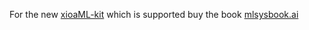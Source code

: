 

For the new [xioaML-kit](https://www.seeedstudio.com/The-XIAOML-Kit.html)  which is supported buy the book [mlsysbook.ai](https://www.mlsysbook.ai/)

